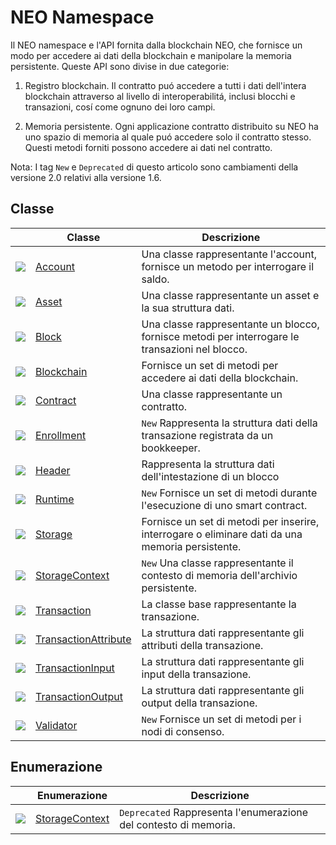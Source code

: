 # NEO Namespace

Il NEO namespace e l'API fornita dalla blockchain NEO, che fornisce un modo per accedere ai dati della blockchain e manipolare la memoria persistente. Queste API sono divise in due categorie:

1. Registro blockchain. Il contratto puó accedere a tutti i dati dell'intera blockchain attraverso al livello di interoperabilitá, inclusi blocchi e transazioni, cosí come ognuno dei loro campi.

2. Memoria persistente. Ogni applicazione contratto distribuito su NEO ha uno spazio di memoria al quale puó accedere solo il contratto stesso. Questi metodi forniti possono accedere ai dati nel contratto.

Nota: I tag `New` e `Deprecated` di questo articolo sono cambiamenti della versione 2.0 relativi alla versione 1.6.

## Classe

| | Classe | Descrizione |
| ---------------------------------------- | ---------------------------------------- | ---------------------- |
| ![](https://i-msdn.sec.s-msft.com/dynimg/IC29808.jpeg) | [Account](neo/Account.md)          | Una classe rappresentante l'account, fornisce un metodo per interrogare il saldo.      |
| ![](https://i-msdn.sec.s-msft.com/dynimg/IC29808.jpeg) | [Asset](neo/Asset.md)              | Una classe rappresentante un asset e la sua struttura dati.         |
| ![](https://i-msdn.sec.s-msft.com/dynimg/IC29808.jpeg) | [Block](neo/Block.md)              | Una classe rappresentante un blocco, fornisce metodi per interrogare le transazioni nel blocco.  |
| ![](https://i-msdn.sec.s-msft.com/dynimg/IC29808.jpeg) | [Blockchain](neo/Blockchain.md)    | Fornisce un set di metodi per accedere ai dati della blockchain.    |
| ![](https://i-msdn.sec.s-msft.com/dynimg/IC29808.jpeg) | [Contract](neo/Contract.md)        | Una classe rappresentante un contratto.                |
| ![](https://i-msdn.sec.s-msft.com/dynimg/IC29808.jpeg) | [Enrollment](neo/Enrollment.md)    | `New` Rappresenta la struttura dati della transazione registrata da un bookkeeper. |
| ![](https://i-msdn.sec.s-msft.com/dynimg/IC29808.jpeg) | [Header](neo/Header.md)            | Rappresenta la struttura dati dell'intestazione di un blocco           |
| ![](https://i-msdn.sec.s-msft.com/dynimg/IC29808.jpeg) | [Runtime](neo/Runtime.md)          | `New` Fornisce un set di metodi durante l'esecuzione di uno smart contract.   |
| ![](https://i-msdn.sec.s-msft.com/dynimg/IC29808.jpeg) | [Storage](neo/Storage.md)          | Fornisce un set di metodi per inserire, interrogare o eliminare dati da una memoria persistente.   |
| ![](https://i-msdn.sec.s-msft.com/dynimg/IC29808.jpeg) | [StorageContext](neo/StorageContext.md) | `New` Una classe rappresentante il contesto di memoria dell'archivio persistente. |
| ![](https://i-msdn.sec.s-msft.com/dynimg/IC29808.jpeg) | [Transaction](neo/Transaction.md)  |  La classe base rappresentante la transazione.            |
| ![](https://i-msdn.sec.s-msft.com/dynimg/IC29808.jpeg) | [TransactionAttribute](neo/TransactionAttribute.md) | La struttura dati rappresentante gli attributi della transazione.          |
| ![](https://i-msdn.sec.s-msft.com/dynimg/IC29808.jpeg) | [TransactionInput](neo/TransactionInput.md) | La struttura dati rappresentante gli input della transazione.        |
| ![](https://i-msdn.sec.s-msft.com/dynimg/IC29808.jpeg) | [TransactionOutput](neo/TransactionOutput.md) | La struttura dati rappresentante gli output della transazione.         |
| ![](https://i-msdn.sec.s-msft.com/dynimg/IC29808.jpeg) | [Validator](neo/Validator.md)      | `New` Fornisce un set di metodi per i nodi di consenso.      |

## Enumerazione

|  | Enumerazione | Descrizione |
| ---------------------------------------- | ---------------------------------------- | ----------------------- |
| ![](https://i-msdn.sec.s-msft.com/dynimg/IC134134.jpeg) | [StorageContext](neo/StorageContext2.md) | `Deprecated`  Rappresenta l'enumerazione del contesto di memoria. |
